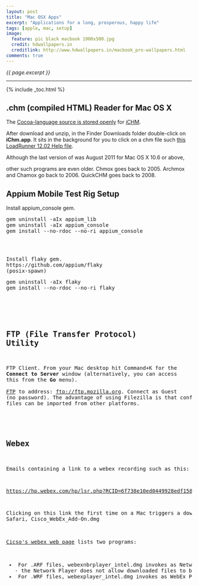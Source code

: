 ```yaml
---
layout: post
title: "Mac OSX Apps"
excerpt: "Applications for a long, prosperous, happy life"
tags: [apple, mac, setup]
image:
  feature: pic black macbook 1900x500.jpg
  credit: hdwallpapers.in
  creditlink: http://www.hdwallpapers.in/macbook_pro-wallpapers.html
comments: true
---
```

<i>{{ page.excerpt }}</i>
<hr />

{% include _toc.html %}

<a id="chm_files"></a>

## .chm (compiled HTML) Reader for Mac OS X

The <a target="_blank" href="https://code.google.com/p/ichm/">
Cocoa-language source is stored openly</a>
for
<a target="_blank" href="http://www.macupdate.com/app/mac/28171/ichm">
iCHM</a>.

After download and unzip, in the Finder Downloads folder double-click on
<strong>iChm.app</strong>. 
It sits in the background for you to click on a chm file such
<a target="_blank" href="http://wilsonmar.com/LR/1202/help/Help.chm">
this LoadRunner 12.02 Help file</a>.

Although the last version of
was August 2011 for Mac OS X 10.6 or above,

other such programs are even older.
Chmox goes back to 2005.
Archmox and Chamox go back to 2006.
QuickCHM goes back to 2008.


<a id="AppiumSetupz"></a>

## Appium Mobile Test Rig Setup


<p class="Action">
Install appium_console gem.
<pre>
gem uninstall -aIx appium_lib
gem uninstall -aIx appium_console
gem install --no-rdoc --no-ri appium_console
<pre>

<p class="Action">
Install flaky gem.
https://github.com/appium/flaky
(posix-spawn)
<pre>
gem uninstall -aIx flaky
gem install --no-rdoc --no-ri flaky
</pre>




<a id="FTPz"></a>

## FTP (File Transfer Protocol) Utility

FTP Client.
From your Mac desktop hit Command+K for the <strong>Connect to Server</strong> window 
(alternatively, you can access this from the <strong>Go</strong> menu).
<a target="_blank" href="http://osxdaily.com/2011/02/07/ftp-from-mac/">
FTP</a> to address: ftp://ftp.mozilla.org. Connect as Guest (no password).
The advantage of using Filezilla is that configuration files can be imported from
other platforms.



<a id="Webexz"></a>

## Webex

Emails containing a link to a webex recording such as this:

https://hp.webex.com/hp/lsr.php?RCID=6f738e10ed0449928edf158f3069e719

Clicking on this link the first time on a Mac triggers a download for Safari,
Cisco_WebEx_Add-On.dmg

<a target="_blank" href="http://www.webex.com/play-webex-recording.html">
Cicso's webex web page</a> lists two programs:

<ul>
<li> For .ARF files, webexnbrplayer_intel.dmg invokes as Network Reocrind Player.pkg.
- the Network Player does not allow downloaded files to be saved.
<li> For .WRF files, webexplayer_intel.dmg invokes as WebEx Player.pkg.
</ul>

